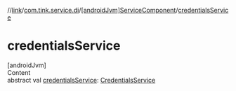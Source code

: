 //[link](../../index.md)/[com.tink.service.di](../index.md)/[[androidJvm]ServiceComponent](index.md)/[credentialsService](credentials-service.md)



# credentialsService  
[androidJvm]  
Content  
abstract val [credentialsService](credentials-service.md): [CredentialsService](../../com.tink.service.credentials/[android-jvm]-credentials-service/index.md)  



